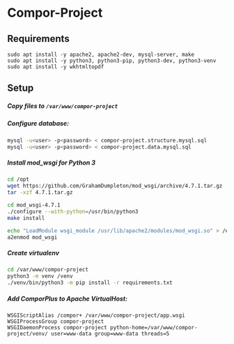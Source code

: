 # Compor-Project

## Requirements
```
sudo apt install -y apache2, apache2-dev, mysql-server, make
sudo apt install -y python3, python3-pip, python3-dev, python3-venv
sudo apt install -y wkhtmltopdf
```
## Setup
##### Copy files to `/var/www/compor-project`

##### Configure database: 
```bash
mysql -u<user> -p<password> < compor-project.structure.mysql.sql
mysql -u<user> -p<password> < compor-project.data.mysql.sql

```

##### Install mod_wsgi for Python 3
```bash
cd /opt
wget https://github.com/GrahamDumpleton/mod_wsgi/archive/4.7.1.tar.gz
tar -xzf 4.7.1.tar.gz

cd mod_wsgi-4.7.1
./configure --with-python=/usr/bin/python3
make install

echo "LoadModule wsgi_module /usr/lib/apache2/modules/mod_wsgi.so" > /etc/apache2/mods-available/mod_wsgi.load
a2enmod mod_wsgi
```

##### Create virtualenv
```bash
cd /var/www/compor-project
python3 -m venv /venv
./venv/bin/python3 -m pip install -r requirements.txt
```

##### Add ComporPlus to Apache VirtualHost:
```
WSGIScriptAlias /compor+ /var/www/compor-project/app.wsgi
WSGIProcessGroup compor-project
WSGIDaemonProcess compor-project python-home=/var/www/compor-project/venv/ user=www-data group=www-data threads=5
```
